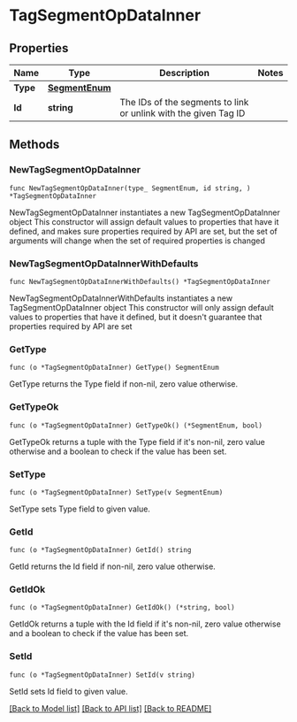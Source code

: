 # TagSegmentOpDataInner

## Properties

Name | Type | Description | Notes
------------ | ------------- | ------------- | -------------
**Type** | [**SegmentEnum**](SegmentEnum.md) |  | 
**Id** | **string** | The IDs of the segments to link or unlink with the given Tag ID | 

## Methods

### NewTagSegmentOpDataInner

`func NewTagSegmentOpDataInner(type_ SegmentEnum, id string, ) *TagSegmentOpDataInner`

NewTagSegmentOpDataInner instantiates a new TagSegmentOpDataInner object
This constructor will assign default values to properties that have it defined,
and makes sure properties required by API are set, but the set of arguments
will change when the set of required properties is changed

### NewTagSegmentOpDataInnerWithDefaults

`func NewTagSegmentOpDataInnerWithDefaults() *TagSegmentOpDataInner`

NewTagSegmentOpDataInnerWithDefaults instantiates a new TagSegmentOpDataInner object
This constructor will only assign default values to properties that have it defined,
but it doesn't guarantee that properties required by API are set

### GetType

`func (o *TagSegmentOpDataInner) GetType() SegmentEnum`

GetType returns the Type field if non-nil, zero value otherwise.

### GetTypeOk

`func (o *TagSegmentOpDataInner) GetTypeOk() (*SegmentEnum, bool)`

GetTypeOk returns a tuple with the Type field if it's non-nil, zero value otherwise
and a boolean to check if the value has been set.

### SetType

`func (o *TagSegmentOpDataInner) SetType(v SegmentEnum)`

SetType sets Type field to given value.


### GetId

`func (o *TagSegmentOpDataInner) GetId() string`

GetId returns the Id field if non-nil, zero value otherwise.

### GetIdOk

`func (o *TagSegmentOpDataInner) GetIdOk() (*string, bool)`

GetIdOk returns a tuple with the Id field if it's non-nil, zero value otherwise
and a boolean to check if the value has been set.

### SetId

`func (o *TagSegmentOpDataInner) SetId(v string)`

SetId sets Id field to given value.



[[Back to Model list]](../README.md#documentation-for-models) [[Back to API list]](../README.md#documentation-for-api-endpoints) [[Back to README]](../README.md)


